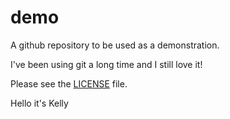 # demo
A github repository to be used as a demonstration.

I've been using git a long time and I still love it!

Please see the [LICENSE](LICENSE) file.

Hello it's Kelly
